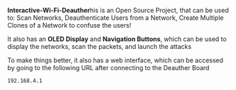 **Interactive-Wi-Fi-Deauther**his is an Open Source Project, that can be used to:
Scan Networks, 
Deauthenticate Users from a Network, 
Create Multiple Clones of a Network to confuse the users!

It also has an **OLED Display** and **Navigation Buttons**, which can be used to display the networks, scan the packets, and launch the attacks

To make things better, it also has a web interface, which can be accessed by going to the following URL after connecting to the Deauther Board
```
192.168.4.1
```
